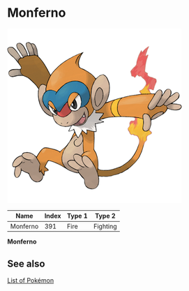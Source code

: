 # Monferno


![Monferno](images/391.png)

| **Name** | **Index** | **Type 1** | **Type 2** |
|----|----|----|----|
| Monferno | 391 | Fire | Fighting  |

**Monferno** 

## See also

[List of Pokémon](../pokemon.md)
